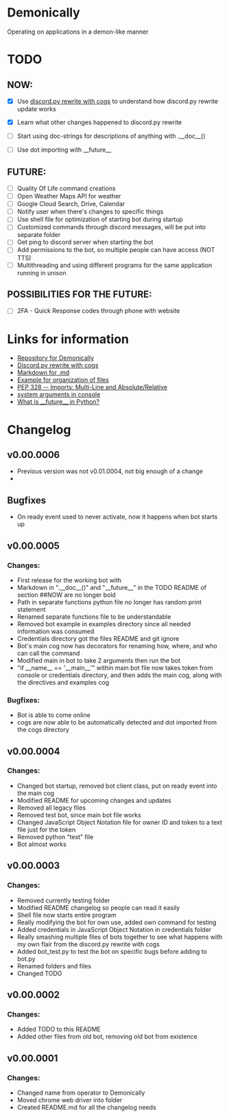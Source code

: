 # Demonically
Operating on applications in a demon-like manner


# TODO

## NOW:
- [x] Use [discord.py rewrite with cogs](!https://gist.github.com/EvieePy/d78c061a4798ae81be9825468fe146be) to understand how discord.py rewrite update works
- [x] Learn what other changes happened to discord.py rewrite
- [ ] Start using doc-strings for descriptions of anything with .\_\_doc\_\_()
- [ ] Use dot importing with \_\_future\_\_


## FUTURE:
- [ ] Quality Of Life command creations
- [ ] Open Weather Maps API for weather
- [ ] Google Cloud Search, Drive, Calendar
- [ ] Notify user when there's changes to specific things
- [ ] Use shell file for optimization of starting bot during startup
- [ ] Customized commands through discord messages, will be put into separate folder
- [ ] Get ping to discord server when starting the bot
- [ ] Add permissions to the bot, so multiple people can have access (NOT TTS)
- [ ] Multithreading and using different programs for the same application running in unison

## POSSIBILITIES FOR THE FUTURE:
- [ ] 2FA - Quick Response codes through phone with website


# Links for information
* [Repository for Demonically](https://github.com/Xithrius/Demonically)
* [Discord.py rewrite with cogs](https://gist.github.com/EvieePy/d78c061a4798ae81be9825468fe146be)
* [Markdown for .md](https://guides.github.com/features/mastering-markdown/)
* [Example for organization of files](https://github.com/atom/atom)
* [PEP 328 -- Imports: Multi-Line and Absolute/Relative](https://www.python.org/dev/peps/pep-0328/)
* [system arguments in console](https://stackoverflow.com/questions/4117530/sys-argv1-meaning-in-script)
* [What is \_\_future\_\_ in Python?](https://stackoverflow.com/questions/7075082/what-is-future-in-python-used-for-and-how-when-to-use-it-and-how-it-works)


# Changelog

## v0.00.0006
* Previous version was not v0.01.0004, not big enough of a change
* 
## Bugfixes
* On ready event used to never activate, now it happens when bot starts up

## v0.00.0005
### Changes:
* First release for the working bot with
* Markdown in ".\_\_doc\_\_()" and "\_\_future\_\_" in the TODO README of section \#\#NOW are no longer bold
* Path in separate functions python file no longer has random print statement
* Renamed separate functions file to be understandable
* Removed bot example in examples directory since all needed information was consumed
* Credentials directory got the files README and git ignore
* Bot's main cog now has decorators for renaming how, where, and who can call the command
* Modified main in bot to take 2 arguments then run the bot
* "if \_\_name\_\_ == '\_\_main\_\_'" within main bot file now takes token from console or credentials directory, and then adds the main cog, along with the directives and examples cog
### Bugfixes:
* Bot is able to come online
* cogs are now able to be automatically detected and dot imported from the cogs directory

## v0.00.0004
### Changes:
* Changed bot startup, removed bot client class, put on ready event into the main cog
* Modified README for upcoming changes and updates
* Removed all legacy files
* Removed test bot, since main bot file works
* Changed JavaScript Object Notation file for owner ID and token to a text file just for the token
* Removed python "test" file
* Bot almost works

## v0.00.0003
### Changes:
* Removed currently testing folder
* Modified README changelog so people can read it easily
* Shell file now starts entire program
* Really modifying the bot for own use, added own command for testing
* Added credentials in JavaScript Object Notation in credentials folder
* Really smashing multiple files of bots together to see what happens with my own flair from the discord.py rewrite with cogs
* Added bot_test.py to test the bot on specific bugs before adding to bot.py
* Renamed folders and files
* Changed TODO

## v0.00.0002
### Changes:
* Added TODO to this README
* Added other files from old bot, removing old bot from existence

## v0.00.0001
### Changes:
* Changed name from operator to Demonically
* Moved chrome web driver into folder
* Created README.md for all the changelog needs
